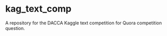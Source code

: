# kag_text_comp
A repository for the DACCA Kaggle text competition for Quora competition question. 

